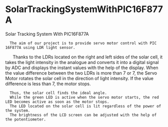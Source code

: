# SolarTrackingSystemWithPIC16F877A
Solar Tracking System With PIC16F877A
      
      The aim of our project is to provide servo motor control with PIC 16F877A using LDR light sensor.
      
      Thanks to the LDRs located on the right and left sides of the solar cell, it takes the light intensity in the analogue and converts it into a digital signal by ADC and displays the instant values with the help of the display. 
      When the value difference between the two LDRs is more than 7 or 7, the Servo Motor rotates the solar cell in the direction of light intensity. 
      If the value difference is less than 7, the motor stops. 
      
      Thus, the solar cell finds the ideal angle. 
      While the green LED is active when the servo motor starts, the red LED becomes active as soon as the motor stops. 
      The LED located on the solar cell is lit regardless of the power of the system. 
      The brightness of the LCD screen can be adjusted with the help of the potentiometer.
